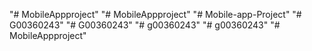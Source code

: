 "# MobileAppproject" 
"# MobileAppproject" 
"# Mobile-app-Project" 
"# G00360243" 
"# G00360243" 
"# g00360243" 
"# g00360243" 
"# MobileAppproject" 
